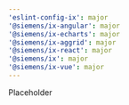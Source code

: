 ```yaml
---
'eslint-config-ix': major
'@siemens/ix-angular': major
'@siemens/ix-echarts': major
'@siemens/ix-aggrid': major
'@siemens/ix-react': major
'@siemens/ix': major
'@siemens/ix-vue': major
---
```


Placeholder
